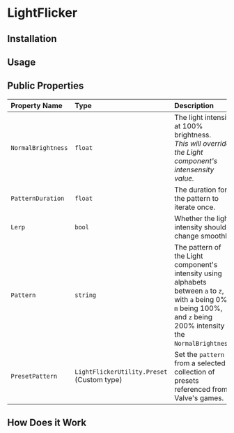 # LightFlicker

## Installation

## Usage

## Public Properties

| Property Name      | Type    | Description                                            |
| :---               | :---    | :---                                                   |
| `NormalBrightness` | `float` | The light intensity at 100% brightness. <br/>*This will override the Light component's intensensity value.* |
| `PatternDuration`  | `float` | The duration for the pattern to iterate once.          |
| `Lerp`             | `bool`  | Whether the light intensity should change smoothly.    |
| `Pattern`          | `string`| The pattern of the Light component's intensity using alphabets between `a` to `z`, with `a` being 0%, `m` being 100%, and `z` being 200% intensity of the `NormalBrightness`. |
| `PresetPattern`    | `LightFlickerUtility.Preset` <br/>(Custom type) | Set the `pattern` from a selected collection of presets referenced from Valve's games. |

## How Does it Work
